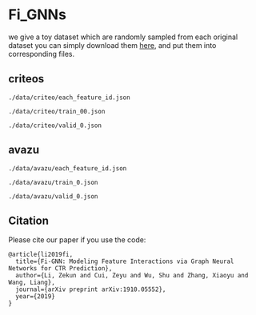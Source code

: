 # Fi_GNNs
we give a toy dataset which are randomly sampled from each original dataset you can simply download them [here](http://), and put them into corresponding files.

## criteos
`./data/criteo/each_feature_id.json` 

`./data/criteo/train_00.json`

`./data/criteo/valid_0.json` 

## avazu
`./data/avazu/each_feature_id.json`

`./data/avazu/train_0.json` 

`./data/avazu/valid_0.json` 


## Citation

Please cite our paper if you use the code:

```
@article{li2019fi,
  title={Fi-GNN: Modeling Feature Interactions via Graph Neural Networks for CTR Prediction},
  author={Li, Zekun and Cui, Zeyu and Wu, Shu and Zhang, Xiaoyu and Wang, Liang},
  journal={arXiv preprint arXiv:1910.05552},
  year={2019}
}
```


